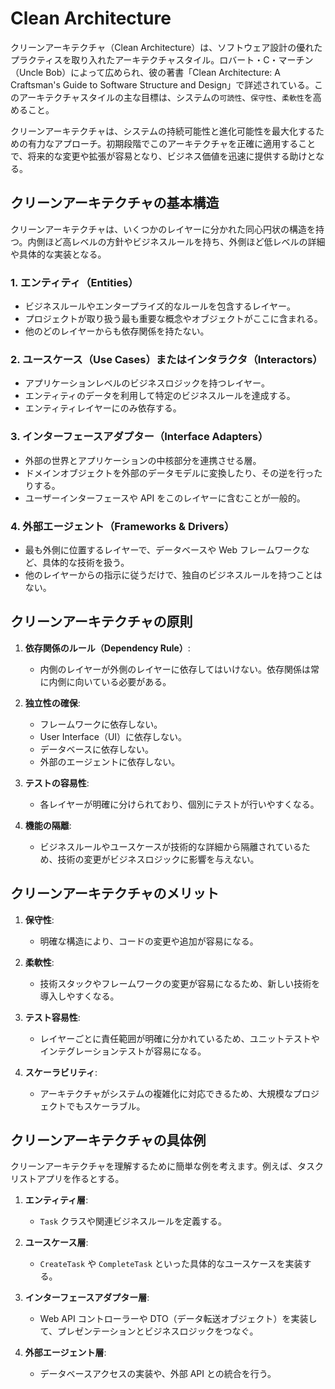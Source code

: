 # Clean Architecture

クリーンアーキテクチャ（Clean Architecture）は、ソフトウェア設計の優れたプラクティスを取り入れたアーキテクチャスタイル。ロバート・C・マーチン（Uncle Bob）によって広められ、彼の著書「Clean Architecture: A Craftsman's Guide to Software Structure and Design」で詳述されている。このアーキテクチャスタイルの主な目標は、システムの`可読性`、`保守性`、`柔軟性`を高めること。

クリーンアーキテクチャは、システムの持続可能性と進化可能性を最大化するための有力なアプローチ。初期段階でこのアーキテクチャを正確に適用することで、将来的な変更や拡張が容易となり、ビジネス価値を迅速に提供する助けとなる。

## クリーンアーキテクチャの基本構造

クリーンアーキテクチャは、いくつかのレイヤーに分かれた同心円状の構造を持つ。内側ほど高レベルの方針やビジネスルールを持ち、外側ほど低レベルの詳細や具体的な実装となる。

### 1. エンティティ（Entities）

- ビジネスルールやエンタープライズ的なルールを包含するレイヤー。
- プロジェクトが取り扱う最も重要な概念やオブジェクトがここに含まれる。
- 他のどのレイヤーからも依存関係を持たない。

### 2. ユースケース（Use Cases）またはインタラクタ（Interactors）

- アプリケーションレベルのビジネスロジックを持つレイヤー。
- エンティティのデータを利用して特定のビジネスルールを達成する。
- エンティティレイヤーにのみ依存する。

### 3. インターフェースアダプター（Interface Adapters）

- 外部の世界とアプリケーションの中核部分を連携させる層。
- ドメインオブジェクトを外部のデータモデルに変換したり、その逆を行ったりする。
- ユーザーインターフェースや API をこのレイヤーに含むことが一般的。

### 4. 外部エージェント（Frameworks & Drivers）

- 最も外側に位置するレイヤーで、データベースや Web フレームワークなど、具体的な技術を扱う。
- 他のレイヤーからの指示に従うだけで、独自のビジネスルールを持つことはない。

## クリーンアーキテクチャの原則

1. **依存関係のルール（Dependency Rule）**:

   - 内側のレイヤーが外側のレイヤーに依存してはいけない。依存関係は常に内側に向いている必要がある。

2. **独立性の確保**:

   - フレームワークに依存しない。
   - User Interface（UI）に依存しない。
   - データベースに依存しない。
   - 外部のエージェントに依存しない。

3. **テストの容易性**:

   - 各レイヤーが明確に分けられており、個別にテストが行いやすくなる。

4. **機能の隔離**:
   - ビジネスルールやユースケースが技術的な詳細から隔離されているため、技術の変更がビジネスロジックに影響を与えない。

## クリーンアーキテクチャのメリット

1. **保守性**:

   - 明確な構造により、コードの変更や追加が容易になる。

2. **柔軟性**:

   - 技術スタックやフレームワークの変更が容易になるため、新しい技術を導入しやすくなる。

3. **テスト容易性**:

   - レイヤーごとに責任範囲が明確に分かれているため、ユニットテストやインテグレーションテストが容易になる。

4. **スケーラビリティ**:
   - アーキテクチャがシステムの複雑化に対応できるため、大規模なプロジェクトでもスケーラブル。

## クリーンアーキテクチャの具体例

クリーンアーキテクチャを理解するために簡単な例を考えます。例えば、タスクリストアプリを作るとする。

1. **エンティティ層**:

   - `Task` クラスや関連ビジネスルールを定義する。

2. **ユースケース層**:

   - `CreateTask` や `CompleteTask` といった具体的なユースケースを実装する。

3. **インターフェースアダプター層**:

   - Web API コントローラーや DTO（データ転送オブジェクト）を実装して、プレゼンテーションとビジネスロジックをつなぐ。

4. **外部エージェント層**:
   - データベースアクセスの実装や、外部 API との統合を行う。
